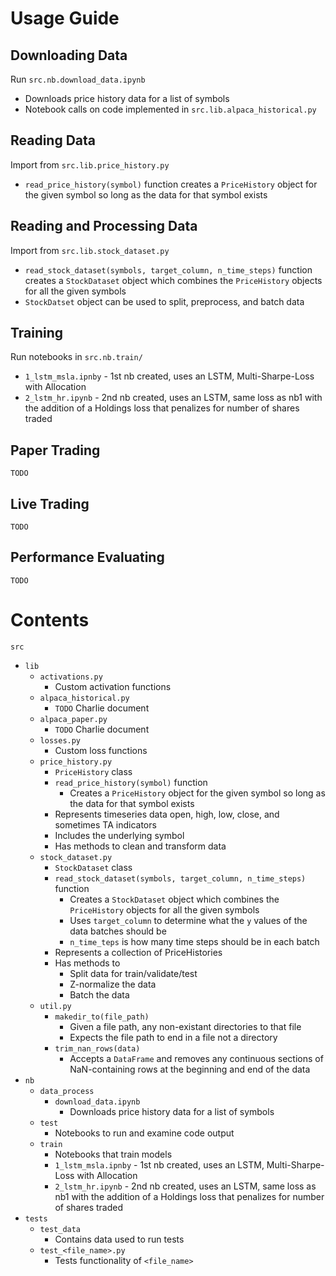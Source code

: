 # Usage Guide

## Downloading Data
Run `src.nb.download_data.ipynb`
* Downloads price history data for a list of symbols
* Notebook calls on code implemented in `src.lib.alpaca_historical.py`

## Reading Data
Import from `src.lib.price_history.py`
* `read_price_history(symbol)` function creates a `PriceHistory` object for the given symbol so long as the data for that symbol exists

## Reading and Processing Data
Import from `src.lib.stock_dataset.py`
* `read_stock_dataset(symbols, target_column, n_time_steps)` function creates a `StockDataset` object which combines the `PriceHistory` objects for all the given symbols
* `StockDatset` object can be used to split, preprocess, and batch data

## Training
Run notebooks in `src.nb.train/`
* `1_lstm_msla.ipnby` - 1st nb created, uses an LSTM, Multi-Sharpe-Loss with Allocation
* `2_lstm_hr.ipynb` - 2nd nb created, uses an LSTM, same loss as nb1 with the addition of a Holdings loss that penalizes for number of shares traded

## Paper Trading
`TODO`
## Live Trading
`TODO`
## Performance Evaluating
`TODO`
# Contents

`src`
* `lib`
    * `activations.py`
        * Custom activation functions
    * `alpaca_historical.py`
        * `TODO` Charlie document
    * `alpaca_paper.py`
        * `TODO` Charlie document
    * `losses.py`
        * Custom loss functions
    * `price_history.py`
        * `PriceHistory` class
        * `read_price_history(symbol)` function
            * Creates a `PriceHistory` object for the given symbol so long as the data for that symbol exists
        * Represents timeseries data open, high, low, close, and sometimes TA indicators
        * Includes the underlying symbol
        * Has methods to clean and transform data
    * `stock_dataset.py`
        * `StockDataset` class
        * `read_stock_dataset(symbols, target_column, n_time_steps)` function
            * Creates a `StockDataset` object which combines the `PriceHistory` objects for all the given symbols
            * Uses `target_column` to determine what the `y` values of the data batches should be
            * `n_time_teps` is how many time steps should be in each batch
        * Represents a collection of PriceHistories
        * Has methods to
            * Split data for train/validate/test
            * Z-normalize the data
            * Batch the data
    * `util.py`
        * `makedir_to(file_path)`
            * Given a file path, any non-existant directories to that file
            * Expects the file path to end in a file not a directory
        * `trim_nan_rows(data)`
            * Accepts a `DataFrame` and removes any continuous sections of NaN-containing rows at the beginning and end of the data
* `nb`
    * `data_process`
        * `download_data.ipynb`
            * Downloads price history data for a list of symbols
    * `test`
        * Notebooks to run and examine code output
    * `train`
        * Notebooks that train models
        * `1_lstm_msla.ipnby` - 1st nb created, uses an LSTM, Multi-Sharpe-Loss with Allocation
        * `2_lstm_hr.ipynb` - 2nd nb created, uses an LSTM, same loss as nb1 with the addition of a Holdings loss that penalizes for number of shares traded
* `tests`
    * `test_data`
        * Contains data used to run tests
    * `test_<file_name>.py`
        * Tests functionality of `<file_name>`

